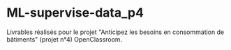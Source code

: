 # ML-supervise-data_p4
Livrables réalisés pour le projet "Anticipez les besoins en consommation de bâtiments" (projet n°4) OpenClassroom.
